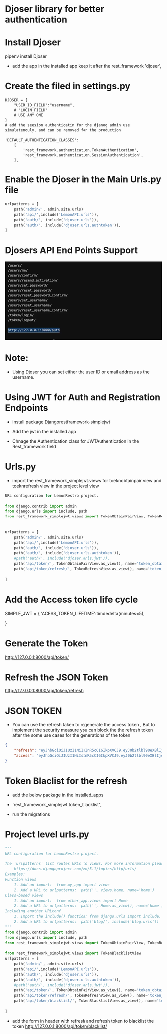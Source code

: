 #
# Djoser library for better authentication

# Install Djoser
pipenv install Djoser

- add the app in the installed app keep it after the rest_framework
'djoser',

# Create the filed in settings.py

```PY
DJOSER = {
    "USER_ID_FIELD":"username",
    # "LOGIN_FIELD"
    # USE ANY ONE
}
# add the seesion authenticatin for the djanog admin use simulatenouly, and can be removed for the production

'DEFAULT_AUTHENTICATION_CLASSES':
    [
        'rest_framework.authentication.TokenAuthentication',
        'rest_framework.authentication.SessionAuthentication',
    ],
```

# Enable the Djoser in the Main Urls.py file
```py
urlpatterns = [
    path('admin/', admin.site.urls),
    path('api/',include('LemonAPI.urls')),
    path('auth/', include('djoser.urls')),
    path('auth/', include('djoser.urls.authtoken')),
]
```
# Djosers API End Points Support 

![alt text](image-30.png)

# Note:
- Using Djoser you can set either the user ID or email address as the username.

#
# Using JWT for Auth and Registration Endpoints

- install package 
Djangorestframework-simplejwt

- Add the jwt in the installed app
- Chnage the Authentication class for JWTAuthentication in the Rest_framework field 

# Urls.py
- import the rest_framework_simplejwt.views for toeknobtainpair view and toeknrefresh view in the project level view 

```py
URL configuration for LemonRestro project.

from django.contrib import admin
from django.urls import include, path
from rest_framework_simplejwt.views import TokenObtainPairView, TokenRefreshView


urlpatterns = [
    path('admin/', admin.site.urls),
    path('api/',include('LemonAPI.urls')),
    path('auth/', include('djoser.urls')),
    path('auth/', include('djoser.urls.authtoken')),
    #path('auth/', include('djoser.urls.jwt')),
    path('api/token/', TokenObtainPairView.as_view(), name='token_obtain_pair'),
    path('api/token/refresh/', TokenRefreshView.as_view(), name='token_refresh'),
    
]
```
# Add the Access token life cycle
SIMPLE_JWT = {
    'ACESS_TOKEN_LIFETIME':timdedelta(minutes=5),

}

# Generate the Token 
http://127.0.0.1:8000/api/token/

# Refresh the JSON Token
http://127.0.0.1:8000/api/token/refresh


# JSON TOKEN 
- You can use the refresh taken to regenerate the access token , But to implement the security measure 
ypu can block the the refresh token after the some use cases for the generations of the token 

```json
{
    "refresh": "eyJhbGciOiJIUzI1NiIsInR5cCI6IkpXVCJ9.eyJ0b2tlbl90eXBlIjoicmVmcmVzaCIsImV4cCI6MTc0MDY4Njg5MSwiaWF0IjoxNzQwNjAwNDkxLCJqdGkiOiIwNDJiZTQxZTUwNDQ0YjQyYTUxNDQ2NmQ4MzMyOTkyYSIsInVzZXJfaWQiOjN9.L3S4bLxFVn4SFXEjqEFsn4l_ZrE6ryetfYCsxBCgZic",
    "access": "eyJhbGciOiJIUzI1NiIsInR5cCI6IkpXVCJ9.eyJ0b2tlbl90eXBlIjoiYWNjZXNzIiwiZXhwIjoxNzQwNjAwNzkxLCJpYXQiOjE3NDA2MDA0OTEsImp0aSI6Ijc5MGUwM2E2Yzg3OTRkYjNhOTc2NWVmZDA0MWYzMTI1IiwidXNlcl9pZCI6M30.VDirIcpzJiidkzRjzKPectt1zaMNEj8JlfSfHn2iOEU"
}
```

# Token Blaclist for the refresh

- add the below package in the installed_apps

- 'rest_framework_simplejwt.token_blacklist',

- run the migrations

# Project level urls.py 
```python
"""
URL configuration for LemonRestro project.

The `urlpatterns` list routes URLs to views. For more information please see:
    https://docs.djangoproject.com/en/5.1/topics/http/urls/
Examples:
Function views
    1. Add an import:  from my_app import views
    2. Add a URL to urlpatterns:  path('', views.home, name='home')
Class-based views
    1. Add an import:  from other_app.views import Home
    2. Add a URL to urlpatterns:  path('', Home.as_view(), name='home')
Including another URLconf
    1. Import the include() function: from django.urls import include, path
    2. Add a URL to urlpatterns:  path('blog/', include('blog.urls'))
"""
from django.contrib import admin
from django.urls import include, path
from rest_framework_simplejwt.views import TokenObtainPairView, TokenRefreshView

from rest_framework_simplejwt.views import TokenBlacklistView
urlpatterns = [
    path('admin/', admin.site.urls),
    path('api/',include('LemonAPI.urls')),
    path('auth/', include('djoser.urls')),
    path('auth/', include('djoser.urls.authtoken')),
    #path('auth/', include('djoser.urls.jwt')),
    path('api/token/', TokenObtainPairView.as_view(), name='token_obtain_pair'),
    path('api/token/refresh/', TokenRefreshView.as_view(), name='token_refresh'),
    path('api/token/blacklist/', TokenBlacklistView.as_view(), name='token_blacklist'),

]

```
- add the form  in header with refresh and refresh token to blacklist the token 
http://127.0.0.1:8000/api/token/blacklist/

